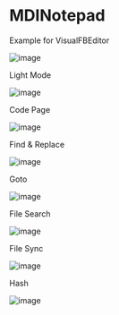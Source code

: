 # MDINotepad
Example for VisualFBEditor

![image](https://github.com/user-attachments/assets/c4c9025f-27c2-484a-a4f0-633b26564c5e)

Light Mode

![image](https://github.com/user-attachments/assets/1e3ab7e9-f980-483b-bca1-7fd966004bc3)

Code Page

![image](https://github.com/user-attachments/assets/adf838e0-d7a4-48ce-9411-5cdff90feca5)

Find & Replace

![image](https://github.com/user-attachments/assets/eb864620-dbb2-4aa3-9964-b9f6bacb18b5)

Goto

![image](https://github.com/user-attachments/assets/368d1bae-0379-43b1-8783-f7b69078f7c3)

File Search

![image](https://github.com/user-attachments/assets/561677e4-07e1-41ff-b9e9-325a2fb0b69a)

File Sync

![image](https://github.com/user-attachments/assets/a51e8288-d087-4f8a-8265-c964d6beab24)

Hash

![image](https://github.com/user-attachments/assets/bf008b46-1193-4a8b-bbc2-43cb5bb88590)

